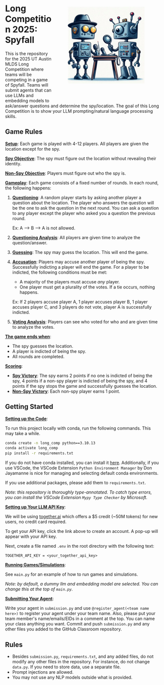 <img src="media/readme_image.jpg" alt="spyfall" width="250" align="right" style="padding: 50px;"/>

# Long Competition 2025: Spyfall

This is the repository for the 2025 UT Austin MLDS Long Competition where teams will be competing in a game of Spyfall. Teams will submit agents that can use LLMs and embedding models to ask/answer questions and determine the spy/location. The goal of this Long Competition is to show your LLM prompting/natural language processing skills.

## Game Rules

**<u>Setup</u>**: Each game is played with 4-12 players. All players are given the location except for the spy.

**<u>Spy Objective</u>**: The spy must figure out the location without revealing their identity.

**<u>Non-Spy Objective</u>**: Players must figure out who the spy is.

**<u>Gameplay</u>**: Each game consists of a fixed number of rounds. In each round, the following happens:

1. **<u>Questioning</u>**: A random player starts by asking another player a question about the location. The player who answers the question will be the one to ask the question in the next round. You can ask a question to any player except the player who asked you a question the previous round.

   Ex: A --> B --> A is not allowed.
2. **<u>Questioning Analysis</u>**: All players are given time to analyze the question/answer.
3. **<u>Guessing</u>**: The spy may guess the location. This will end the game.
4. **<u>Accusation</u>**: Players may accuse another player of being the spy. Successfully indicting a player will end the game. For a player to be indicted, the following conditions must be met:
   * A majority of the players must accuse *any* player.
   * One player must get a plurality of the votes. If a tie occurs, nothing happens.

    Ex: If 2 players accuse player A, 1 player accuses player B, 1 player accuses player C, and 3 players do not vote, player A is successfully indicted.

5. **<u>Voting Analysis</u>**: Players can see who voted for who and are given time to analyze the votes.

**<u>The game ends when</u>**:

* The spy guesses the location.
* A player is indicted of being the spy.
* All rounds are completed.

**<u>Scoring</u>**:

* **<u>Spy Victory</u>**: The spy earns 2 points if no one is indicted of being the spy, 4 points if a non-spy player is indicted of being the spy, and 4 points if the spy stops the game and successfully guesses the location.
* **<u>Non-Spy Victory</u>**: Each non-spy player earns 1 point.

## Getting Started

**<u>Setting up the Code</u>**:

To run this project locally with conda, run the following commands. This may take a while.

``` bash
conda create -n long_comp python==3.10.13
conda activate long_comp
pip install -r requirements.txt
```

If you do not have conda installed, you can install it [here](https://docs.anaconda.com/miniconda/). Additionally, if you use VSCode, the VSCode Extension `Python Environment Manager` by Don Jayamanne is nice for managing and selecting default conda environments.

If you use additional packages, please add them to `requirements.txt`.

*Note: this repository is thoroughly type-annotated. To catch type errors, you can install the VSCode Extension `Mypy Type Checker` by Microsoft.*

**<u>Setting up Your LLM API Key</u>**:

We will be using [together.ai](https://api.together.ai) which offers a $5 credit (~50M tokens) for new users, no credit card required.

To get your API key, click the link above to create an account. A pop-up will appear with your API key.

Next, create a file named `.env` in the root directory with the following text:

``` text
TOGETHER_API_KEY = <your_together_api_key>
```

**<u>Running Games/Simulations</u>**:

See `main.py` for an example of how to run games and simulations.

*Note: by default, a dummy llm and embedding model are selected. You can change this at the top of `main.py`.*

**<u>Submitting Your Agent</u>**:

Write your agent in `submission.py` and use `@register_agent(<team name here>)` to register your agent under your team name. Also, please put your team member's name/emails/EIDs in a comment at the top. You can name your class anything you want. Commit and push `submission.py` and any other files you added to the GitHub Classroom repository.

## Rules

* Besides `submission.py`, `requirements.txt`, and any added files, do not modify any other files in the repository. For instance, do not change `data.py`. If you need to store data, use a separate file.
* Prompt injections are allowed.
* You may not use any NLP models outside what is provided.
